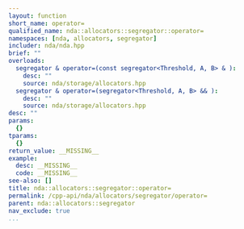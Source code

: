 ```yaml
---
layout: function
short_name: operator=
qualified_name: nda::allocators::segregator::operator=
namespaces: [nda, allocators, segregator]
includer: nda/nda.hpp
brief: ""
overloads:
  segregator & operator=(const segregator<Threshold, A, B> & ):
    desc: ""
    source: nda/storage/allocators.hpp
  segregator & operator=(segregator<Threshold, A, B> && ):
    desc: ""
    source: nda/storage/allocators.hpp
desc: ""
params:
  {}
tparams:
  {}
return_value: __MISSING__
example:
  desc: __MISSING__
  code: __MISSING__
see-also: []
title: nda::allocators::segregator::operator=
permalink: /cpp-api/nda/allocators/segregator/operator=
parent: nda::allocators::segregator
nav_exclude: true
...
```


